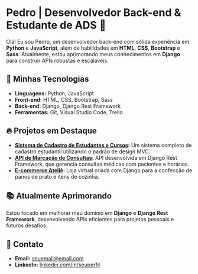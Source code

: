 # Pedro | Desenvolvedor Back-end & Estudante de ADS 🚀

Olá! Eu sou Pedro, um desenvolvedor back-end com sólida experiência em **Python** e **JavaScript**, além de habilidades em **HTML**, **CSS**, **Bootstrap** e **Sass**. Atualmente, estou aprimorando meus conhecimentos em **Django** para construir APIs robustas e escaláveis.

## 🚀 Minhas Tecnologias

- **Linguagens:** Python, JavaScript
- **Front-end:** HTML, CSS, Bootstrap, Sass
- **Back-end:** Django, Django Rest Framework
- **Ferramentas:** Git, Visual Studio Code, Trello

## 🔥 Projetos em Destaque

- **[Sistema de Cadastro de Estudantes e Cursos](https://github.com/AmrmDev/Django-API-small-project):** Um sistema completo de cadastro estudantil utilizando o padrão de design MVC.
- **[API de Marcação de Consultas](link-para-o-projeto):** API desenvolvida em Django Rest Framework, que gerencia consultas médicas com pacientes e horários.
- **[E-commerce Ateliê](link-para-o-projeto):** Loja virtual criada com Django para a confecção de panos de prato e itens de cozinha.

## 📚 Atualmente Aprimorando

Estou focado em melhorar meu domínio em **Django** e **Django Rest Framework**, desenvolvendo APIs eficientes para projetos pessoais e futuros desafios.

## 📝 Contato

- **Email:** seuemail@email.com
- **LinkedIn:** [linkedin.com/in/seuperfil](https://linkedin.com)

